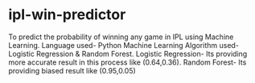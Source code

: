 # ipl-win-predictor
To predict the probability of winning any game in IPL using Machine Learning.
Language used- Python
Machine Learning Algorithm used- Logistic Regression & Random Forest.
Logistic Regression- Its providing more accurate result in this process like (0.64,0.36).
Random Forest- Its providing biased result like (0.95,0.05)

